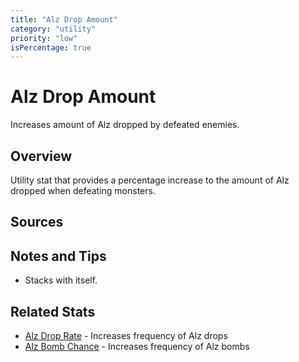 ```yaml
---
title: "Alz Drop Amount"
category: "utility"
priority: "low"
isPercentage: true
---
```


# Alz Drop Amount

Increases amount of Alz dropped by defeated enemies.

## Overview

Utility stat that provides a percentage increase to the amount of Alz dropped when defeating monsters.

## Sources


## Notes and Tips

- Stacks with itself.

## Related Stats

- [Alz Drop Rate](/stats/alz-drop-rate) - Increases frequency of Alz drops
- [Alz Bomb Chance](/stats/alz-bomb-chance) - Increases frequency of Alz bombs